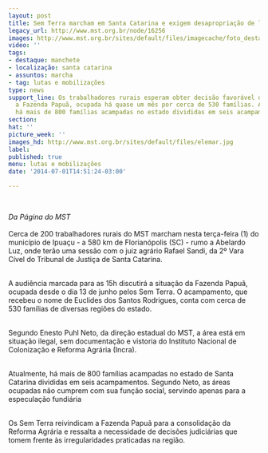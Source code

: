 ```yaml
---
layout: post
title: Sem Terra marcham em Santa Catarina e exigem desapropriação de latifúndio
legacy_url: http://www.mst.org.br/node/16256
images: http://www.mst.org.br/sites/default/files/imagecache/foto_destaque/elemar.jpg
video: ''
tags:
- destaque: manchete
- localização: santa catarina
- assuntos: marcha
- tag: lutas e mobilizações
type: news
support_line: Os trabalhadores rurais esperam obter decisão favorável da justiça sobre
  a Fazenda Papuã, ocupada há quase um mês por cerca de 530 famílias. Atualmente,
  há mais de 800 famílias acampadas no estado divididas em seis acampamentos.
section: 
hat: ''
picture_week: ''
images_hd: http://www.mst.org.br/sites/default/files/elemar.jpg
label: 
published: true
menu: lutas e mobilizações
date: '2014-07-01T14:51:24-03:00'

---
```

<p>&nbsp;</p><p><em>Da Página do MST<br></em><br>Cerca de 200 trabalhadores rurais do MST marcham nesta terça-feira (1) do município de Ipuaçu - a 580 km de Florianópolis (SC) - rumo a Abelardo Luz, onde terão uma sessão com o juiz agrário Rafael Sandi, da 2º Vara Cível do Tribunal de Justiça de Santa Catarina.</p><p><br>A audiência marcada para as 15h discutirá a situação da Fazenda Papuã, ocupada desde o dia 13 de junho pelos Sem Terra. O acampamento, que recebeu o nome de Euclides dos Santos Rodrigues, conta com cerca de 530 famílias de diversas regiões do estado.</p><p><br>Segundo Enesto Puhl Neto, da direção estadual do MST, a área está em situação ilegal, sem documentação e vistoria do Instituto Nacional de Colonização e Reforma Agrária (Incra).&nbsp;</p><p><br>Atualmente, há mais de 800 famílias acampadas no estado de Santa Catarina divididas em seis acampamentos. Segundo Neto, as áreas ocupadas não cumprem com sua função social, servindo apenas para a especulação fundiária&nbsp;</p><p><br>Os Sem Terra reivindicam a Fazenda Papuã para a consolidação da Reforma Agrária e ressalta a necessidade de decisões judiciárias que tomem frente às irregularidades praticadas na região.</p><p>&nbsp;</p>
